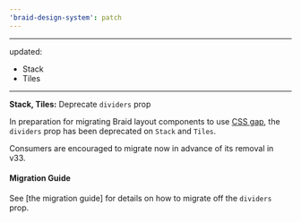 ```yaml
---
'braid-design-system': patch
---
```


---
updated:
  - Stack
  - Tiles
---

**Stack, Tiles:** Deprecate `dividers` prop

In preparation for migrating Braid layout components to use [CSS gap], the `dividers` prop has been deprecated on `Stack` and `Tiles`.

Consumers are encouraged to migrate now in advance of its removal in v33.

#### Migration Guide

See [the migration guide] for details on how to migrate off the `dividers` prop.

[CSS gap]: https://developer.mozilla.org/en-US/docs/Web/CSS/gap
[migration guide]: https://github.com/seek-oss/braid-design-system/blob/master/docs/Removing%20dividers%20support%20from%20layout%20components.md